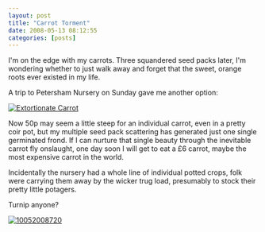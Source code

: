 ```yaml
---
layout: post
title: "Carrot Torment"
date: 2008-05-13 08:12:55
categories: [posts]
---
```


I'm on the edge with my carrots. Three squandered seed packs later, I'm wondering whether to just walk away and forget that the sweet, orange roots ever existed in my life.

A trip to Petersham Nursery on Sunday gave me another option:

[![Extortionate Carrot](https://farm4.static.flickr.com/3124/2479687575_b7982222d5.jpg)](https://www.flickr.com/photos/warriorwomen/2479687575/)

Now 50p may seem a little steep for an individual carrot, even in a pretty coir pot, but my multiple seed pack scattering has generated just one single germinated frond. If I can nurture that single beauty through the inevitable carrot fly onslaught, one day soon I will get to eat a £6 carrot, maybe the most expensive carrot in the world.

Incidentally the nursery had a whole line of individual potted crops, folk were carrying them away by the wicker trug load, presumably to stock their pretty little potagers.

Turnip anyone?

[![10052008720](https://farm3.static.flickr.com/2011/2479695081_a0dbd59b71.jpg)](https://www.flickr.com/photos/warriorwomen/2479695081/)
